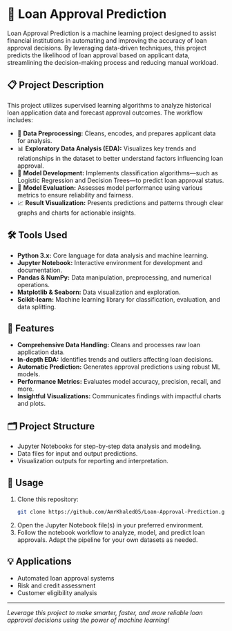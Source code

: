 # 🏦 Loan Approval Prediction

Loan Approval Prediction is a machine learning project designed to assist financial institutions in automating and improving the accuracy of loan approval decisions. By leveraging data-driven techniques, this project predicts the likelihood of loan approval based on applicant data, streamlining the decision-making process and reducing manual workload.

## 📋 Project Description

This project utilizes supervised learning algorithms to analyze historical loan application data and forecast approval outcomes. The workflow includes:

- 🧹 **Data Preprocessing:** Cleans, encodes, and prepares applicant data for analysis.
- 📊 **Exploratory Data Analysis (EDA):** Visualizes key trends and relationships in the dataset to better understand factors influencing loan approval.
- 🤖 **Model Development:** Implements classification algorithms—such as Logistic Regression and Decision Trees—to predict loan approval status.
- 🧪 **Model Evaluation:** Assesses model performance using various metrics to ensure reliability and fairness.
- 📈 **Result Visualization:** Presents predictions and patterns through clear graphs and charts for actionable insights.

## 🛠️ Tools Used

- **Python 3.x:** Core language for data analysis and machine learning.
- **Jupyter Notebook:** Interactive environment for development and documentation.
- **Pandas & NumPy:** Data manipulation, preprocessing, and numerical operations.
- **Matplotlib & Seaborn:** Data visualization and exploration.
- **Scikit-learn:** Machine learning library for classification, evaluation, and data splitting.

## 🚀 Features

- **Comprehensive Data Handling:** Cleans and processes raw loan application data.
- **In-depth EDA:** Identifies trends and outliers affecting loan decisions.
- **Automatic Prediction:** Generates approval predictions using robust ML models.
- **Performance Metrics:** Evaluates model accuracy, precision, recall, and more.
- **Insightful Visualizations:** Communicates findings with impactful charts and plots.

## 🗂️ Project Structure

- Jupyter Notebooks for step-by-step data analysis and modeling.
- Data files for input and output predictions.
- Visualization outputs for reporting and interpretation.

## 🏁 Usage

1. Clone this repository:
   ```bash
   git clone https://github.com/AmrKhaled05/Loan-Approval-Prediction.git
   ```
2. Open the Jupyter Notebook file(s) in your preferred environment.
3. Follow the notebook workflow to analyze, model, and predict loan approvals. Adapt the pipeline for your own datasets as needed.

## 💡 Applications

- Automated loan approval systems
- Risk and credit assessment
- Customer eligibility analysis

---

*Leverage this project to make smarter, faster, and more reliable loan approval decisions using the power of machine learning!*
